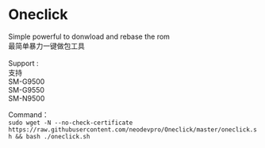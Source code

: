 # Oneclick
Simple powerful to donwload and rebase the rom</br>
最简单暴力一键做包工具</br>
</br>
Support :</br>
支持</br>
SM-G9500</br>
SM-G9550</br>
SM-N9500</br>


Command：</br>
``
sudo wget -N --no-check-certificate https://raw.githubusercontent.com/neodevpro/Oneclick/master/oneclick.sh && bash ./oneclick.sh
``
